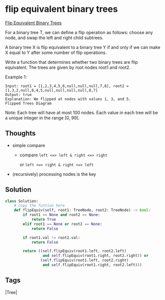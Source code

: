 #  flip equivalent binary trees

[Flip Equivalent Binary Trees](https://leetcode.com/problems/flip-equivalent-binary-trees)

For a binary tree T, we can define a flip operation as follows: choose any node, and swap the left and right child subtrees.

A binary tree X is flip equivalent to a binary tree Y if and only if we can make X equal to Y after some number of flip operations.

Write a function that determines whether two binary trees are flip equivalent. The trees are given by root nodes root1 and root2.

Example 1:

```text
Input: root1 = [1,2,3,4,5,6,null,null,null,7,8], root2 = [1,3,2,null,6,4,5,null,null,null,null,8,7]
Output: true
Explanation: We flipped at nodes with values 1, 3, and 5.
Flipped Trees Diagram
```

Note: Each tree will have at most 100 nodes. Each value in each tree will be a unique integer in the range \[0, 99\].

## Thoughts

* simple compare 
  * compare `left <=> left & right <=> right`

    or `left <=> right & right <=> left`
* \(recursively\) processing nodes is the key

## Solution

```python
class Solution:
    # copy the funtion here
    def flipEquiv(self, root1: TreeNode, root2: TreeNode) -> bool:
        if root1 == None and root2 == None:
            return True
        elif root1 == None or root2 == None:
            return False

        if root1.val != root2.val:
            return False

        return ((self.flipEquiv(root1.left, root2.left)
                 and self.flipEquiv(root1.right, root2.right)) or 
                (self.flipEquiv(root1.left, root2.right)
                 and self.flipEquiv(root1.right, root2.left)))
```

## Tags

\|Tree\|

